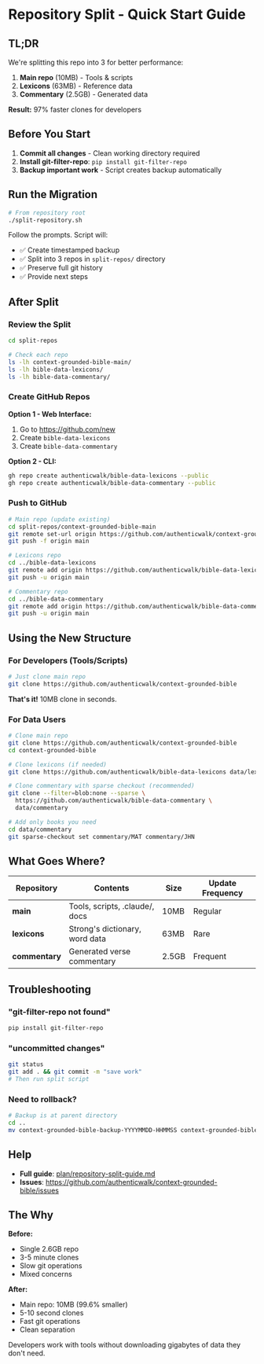 # Repository Split - Quick Start Guide

## TL;DR

We're splitting this repo into 3 for better performance:
1. **Main repo** (10MB) - Tools & scripts
2. **Lexicons** (63MB) - Reference data
3. **Commentary** (2.5GB) - Generated data

**Result:** 97% faster clones for developers

## Before You Start

1. **Commit all changes** - Clean working directory required
2. **Install git-filter-repo**: `pip install git-filter-repo`
3. **Backup important work** - Script creates backup automatically

## Run the Migration

```bash
# From repository root
./split-repository.sh
```

Follow the prompts. Script will:
- ✅ Create timestamped backup
- ✅ Split into 3 repos in `split-repos/` directory
- ✅ Preserve full git history
- ✅ Provide next steps

## After Split

### Review the Split

```bash
cd split-repos

# Check each repo
ls -lh context-grounded-bible-main/
ls -lh bible-data-lexicons/
ls -lh bible-data-commentary/
```

### Create GitHub Repos

**Option 1 - Web Interface:**
1. Go to https://github.com/new
2. Create `bible-data-lexicons`
3. Create `bible-data-commentary`

**Option 2 - CLI:**
```bash
gh repo create authenticwalk/bible-data-lexicons --public
gh repo create authenticwalk/bible-data-commentary --public
```

### Push to GitHub

```bash
# Main repo (update existing)
cd split-repos/context-grounded-bible-main
git remote set-url origin https://github.com/authenticwalk/context-grounded-bible
git push -f origin main

# Lexicons repo
cd ../bible-data-lexicons
git remote add origin https://github.com/authenticwalk/bible-data-lexicons
git push -u origin main

# Commentary repo
cd ../bible-data-commentary
git remote add origin https://github.com/authenticwalk/bible-data-commentary
git push -u origin main
```

## Using the New Structure

### For Developers (Tools/Scripts)

```bash
# Just clone main repo
git clone https://github.com/authenticwalk/context-grounded-bible
```

**That's it!** 10MB clone in seconds.

### For Data Users

```bash
# Clone main repo
git clone https://github.com/authenticwalk/context-grounded-bible
cd context-grounded-bible

# Clone lexicons (if needed)
git clone https://github.com/authenticwalk/bible-data-lexicons data/lexicons

# Clone commentary with sparse checkout (recommended)
git clone --filter=blob:none --sparse \
  https://github.com/authenticwalk/bible-data-commentary \
  data/commentary

# Add only books you need
cd data/commentary
git sparse-checkout set commentary/MAT commentary/JHN
```

## What Goes Where?

| Repository | Contents | Size | Update Frequency |
|------------|----------|------|------------------|
| **main** | Tools, scripts, .claude/, docs | 10MB | Regular |
| **lexicons** | Strong's dictionary, word data | 63MB | Rare |
| **commentary** | Generated verse commentary | 2.5GB | Frequent |

## Troubleshooting

### "git-filter-repo not found"
```bash
pip install git-filter-repo
```

### "uncommitted changes"
```bash
git status
git add . && git commit -m "save work"
# Then run split script
```

### Need to rollback?
```bash
# Backup is at parent directory
cd ..
mv context-grounded-bible-backup-YYYYMMDD-HHMMSS context-grounded-bible
```

## Help

- **Full guide**: [plan/repository-split-guide.md](plan/repository-split-guide.md)
- **Issues**: https://github.com/authenticwalk/context-grounded-bible/issues

## The Why

**Before:**
- Single 2.6GB repo
- 3-5 minute clones
- Slow git operations
- Mixed concerns

**After:**
- Main repo: 10MB (99.6% smaller)
- 5-10 second clones
- Fast git operations
- Clean separation

Developers work with tools without downloading gigabytes of data they don't need.

